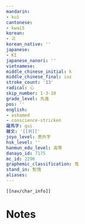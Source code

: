 ```yaml
---
mandarin:
- kuì
cantonese:
- kwai5
korean:
- 괴
korean_native: ''
japanese:
- KI
japanese_nanori: ''
vietnamese:
middle_chinese_initial: k
middle_chinese_final: iuɪ
stroke_count: '13'
radical: 心
skip_number: 1-3-10
grade_level: 先進
pos: ''
english:
- ashamed
- conscience-stricken
羅馬字: gui
韓文: '[[귀]]'
joyo_level: 表外字
hsk_level: ''
hanmun_edu_level: 高等
danayo_id: 7175
mc_id: 2296
graphemic_classification: 鬼
stand_in: 慙愧
aliases:
---
```

```meta-bind-embed
[[nav/char_info]]
```

# Notes
